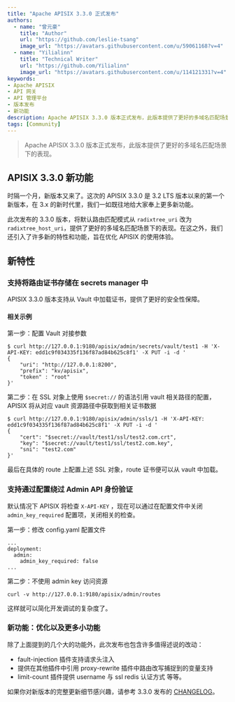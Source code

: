 ```yaml
---
title: "Apache APISIX 3.3.0 正式发布"
authors:
  - name: "曾元豪"
    title: "Author"
    url: "https://github.com/leslie-tsang"
    image_url: "https://avatars.githubusercontent.com/u/59061168?v=4"
  - name: "Yilialinn"
    title: "Technical Writer"
    url: "https://github.com/Yilialinn"
    image_url: "https://avatars.githubusercontent.com/u/114121331?v=4"
keywords: 
- Apache APISIX
- API 网关
- API 管理平台
- 版本发布
- 新功能
description: Apache APISIX 3.3.0 版本正式发布，此版本提供了更好的多域名匹配场景下的表现。
tags: [Community]
---
```


> Apache APISIX 3.3.0 版本正式发布，此版本提供了更好的多域名匹配场景下的表现。

<!--truncate-->

## APISIX 3.3.0 新功能

时隔一个月，新版本又来了。这次的 APISIX 3.3.0 是 3.2 LTS 版本以来的第一个新版本，在 3.x 的新时代里，我们一如既往地给大家奉上更多新功能。

此次发布的 3.3.0 版本，将默认路由匹配模式从 `radixtree_uri` 改为 `radixtree_host_uri`，提供了更好的多域名匹配场景下的表现。在这之外，我们还引入了许多新的特性和功能，旨在优化 APISIX 的使用体验。

## 新特性

### 支持将路由证书存储在 secrets manager 中

APISIX 3.3.0 版本支持从 Vault 中加载证书，提供了更好的安全性保障。

#### 相关示例

第一步：配置 Vault 对接参数

```
$ curl http://127.0.0.1:9180/apisix/admin/secrets/vault/test1 -H 'X-API-KEY: edd1c9f034335f136f87ad84b625c8f1' -X PUT -i -d '
{
    "uri": "http://127.0.0.1:8200",
    "prefix": "kv/apisix",
    "token" : "root"
}'
```

第二步：在 SSL 对象上使用 `$secret://` 的语法引用 vault 相关路径的配置，APISIX 将从对应 vault 资源路径中获取到相关证书数据

```
$ curl http://127.0.0.1:9180/apisix/admin/ssls/1 -H 'X-API-KEY: edd1c9f034335f136f87ad84b625c8f1' -X PUT -i -d '
{
    "cert": "$secret://vault/test1/ssl/test2.com.crt",
    "key": "$secret://vault/test1/ssl/test2.com.key",
    "sni": "test2.com"
}'
```

最后在具体的 route 上配置上述 SSL 对象，route 证书便可以从 vault 中加载。

### 支持通过配置绕过 Admin API 身份验证

默认情况下 APISIX 将检查 `X-API-KEY` ，现在可以通过在配置文件中关闭 `admin_key_required` 配置项，关闭相关的检查。

第一步：修改 config.yaml 配置文件

```
...
deployment:
  admin:
    admin_key_required: false
...
```

第二步：不使用 admin key 访问资源

```
curl -v http://127.0.0.1:9180/apisix/admin/routes
```

这样就可以简化开发调试的复杂度了。

### 新功能：优化以及更多小功能

除了上面提到的几个大的功能外，此次发布也包含许多值得述说的改动：

* fault-injection 插件支持请求头注入
* 提供在其他插件中引用 proxy-rewrite 插件中路由改写捕捉到的变量支持
* limit-count 插件提供 username 与 ssl redis 认证方式
等等。

如果你对新版本的完整更新细节感兴趣，请参考 3.3.0 发布的 [CHANGELOG](https://github.com/apache/apisix/blob/release/3.3/docs/zh/latest/CHANGELOG.md#330)。

